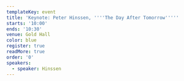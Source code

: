 ```yaml
---
templateKey: event
title: 'Keynote: Peter Hinssen, ''''The Day After Tomorrow'''''
starts: '10:00'
ends: '10:30'
venue: Gold Hall
color: blue
register: true
readMore: true
order: '0'
speakers:
  - speaker: Hinssen
---
```

